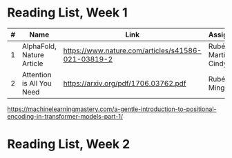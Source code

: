 # Reading List, Week 1

| # | Name                      | Link                                               | Assignee(s)          |
|---|---------------------------|----------------------------------------------------|----------------------|
| 1 | AlphaFold, Nature Article | https://www.nature.com/articles/s41586-021-03819-2 | Rubén, Martin, Cindy |
| 2 | Attention is All You Need | https://arxiv.org/pdf/1706.03762.pdf               | Rubén, Mingxin       |

https://machinelearningmastery.com/a-gentle-introduction-to-positional-encoding-in-transformer-models-part-1/

# Reading List, Week 2
